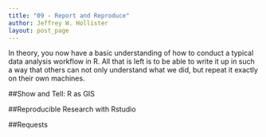 ```yaml
---
title: "09 - Report and Reproduce"
author: Jeffrey W. Hollister
layout: post_page
---
```


In theory, you now have a basic understanding of how to conduct a typical data analysis workflow in R.  All that is left is to be able to write it up in such a way that others can not only understand what we did, but repeat it exactly on their own machines. 



##Show and Tell: R as GIS

##Reproducible Research with Rstudio

##Requests
